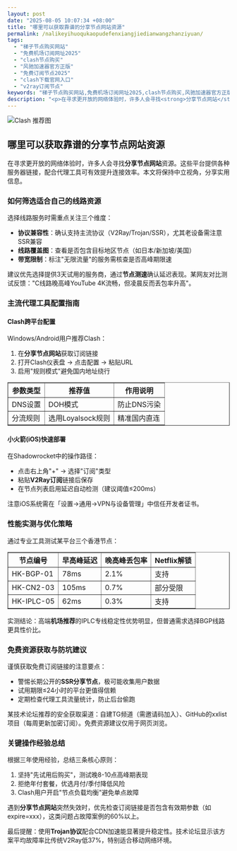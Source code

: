 ```yaml
---
layout: post
date: "2025-08-05 10:07:34 +08:00"
title: "哪里可以获取靠谱的分享节点网站资源"
permalink: /nalikeyihuoqukaopudefenxiangjiedianwangzhanziyuan/
tags:
  - "梯子节点购买网站"
  - "免费机场订阅网址2025"
  - "clash节点购买"
  - "风驰加速器官方正版"
  - "免费订阅节点2025"
  - "clash下载官网入口"
  - "v2ray订阅节点"
keywords: "梯子节点购买网站,免费机场订阅网址2025,clash节点购买,风驰加速器官方正版,免费订阅节点2025,clash下载官网入口,v2ray订阅节点"
description: "<p>在寻求更开放的网络体验时，许多人会寻找<strong>分享节点网站</strong>资源。这些平台提供各种服务器链接，配合代理工具可有效提升连接效率。本文将保持中立视角，分享实用信息。</p>"
---
```


![Clash 推荐图](https://clashjd.github.io/assets/img/clash节点推荐购买.png)

## 哪里可以获取靠谱的分享节点网站资源

<p>在寻求更开放的网络体验时，许多人会寻找<strong>分享节点网站</strong>资源。这些平台提供各种服务器链接，配合代理工具可有效提升连接效率。本文将保持中立视角，分享实用信息。</p>
<h3>如何筛选适合自己的线路资源</h3>
<p>选择线路服务时需重点关注三个维度：</p>
<ul>
<li><strong>协议兼容性</strong>：确认支持主流协议（V2Ray/Trojan/SSR），尤其老设备需注意SSR兼容</li>
<li><strong>线路覆盖图</strong>：查看是否包含目标地区节点（如日本/新加坡/美国）</li>
<li><strong>带宽限制</strong>：标注"无限流量"的服务需核查是否高峰期限速</li>
</ul>
<p>建议优先选择提供3天试用的服务商，通过<strong>节点测速</strong>确认延迟表现。某网友对比测试反馈："C线路晚高峰YouTube 4K流畅，但凌晨反而丢包率升高"。</p>
<h3>主流代理工具配置指南</h3>
<h4>Clash跨平台配置</h4>
<p>Windows/Android用户推荐Clash：</p>
<ol>
<li>在<strong>分享节点网站</strong>获取订阅链接</li>
<li>打开Clash仪表盘 → 点击配置 → 粘贴URL</li>
<li>启用"规则模式"避免国内地址绕行</li>
</ol>
<table border="1" style="border-collapse: collapse; width: 100%;">
<tr>
<th>参数类型</th><th>推荐值</th><th>作用说明</th>
</tr>
<tr>
<td>DNS设置</td><td>DOH模式</td><td>防止DNS污染</td>
</tr>
<tr>
<td>分流规则</td><td>选用Loyalsock规则</td><td>精准国内直连</td>
</tr>
</table>
<h4>小火箭(iOS)快速部署</h4>
<p>在Shadowrocket中的操作路径：</p>
<ul>
<li>点击右上角"+" → 选择"订阅"类型</li>
<li>粘贴<strong>V2Ray订阅</strong>链接后保存</li>
<li>在节点列表启用延迟自动检测（建议阈值≤200ms）</li>
</ul>
<p>注意iOS系统需在「设置→通用→VPN与设备管理」中信任开发者证书。</p>
<h3>性能实测与优化策略</h3>
<p>通过专业工具测试某平台三个香港节点：</p>
<table border="1" style="border-collapse: collapse; width: 100%;">
<tr>
<th>节点编号</th><th>早高峰延迟</th><th>晚高峰丢包率</th><th>Netflix解锁</th>
</tr>
<tr>
<td>HK-BGP-01</td><td>78ms</td><td>2.1%</td><td>支持</td>
</tr>
<tr>
<td>HK-CN2-03</td><td>105ms</td><td>0.7%</td><td>部分受限</td>
</tr>
<tr>
<td>HK-IPLC-05</td><td>62ms</td><td>0.3%</td><td>支持</td>
</tr>
</table>
<p>实测结论：高端<strong>机场推荐</strong>的IPLC专线稳定性优势明显，但普通需求选择BGP线路更具性价比。</p>
<h3>免费资源获取与防坑建议</h3>
<p>谨慎获取免费订阅链接的注意要点：</p>
<ul>
<li>警惕长期公开的<strong>SSR分享节点</strong>，极可能收集用户数据</li>
<li>试用期限≤24小时的平台更值得信赖</li>
<li>定期检查代理工具流量统计，防止后台偷跑</li>
</ul>
<p>某技术论坛推荐的安全获取渠道：自建TG频道（需邀请码加入）、GitHub的xxlist项目（每周更新加密订阅）。免费资源建议仅用于网页浏览。</p>
<h3>关键操作经验总结</h3>
<p>根据三年使用经验，总结三条核心原则：</p>
<ol>
<li>坚持"先试用后购买"，测试晚8-10点高峰期表现</li>
<li>拒绝年付套餐，优选月付/季付降低风险</li>
<li>Clash用户开启"节点负载均衡"避免单点故障</li>
</ol>
<p>遇到<strong>分享节点网站</strong>突然失效时，优先检查订阅链接是否包含有效期参数（如expire=xxx），这类问题占故障案例的60%以上。</p>
<p>最后提醒：使用<strong>Trojan协议</strong>配合CDN加速能显著提升稳定性。技术论坛显示该方案平均故障率比传统V2Ray低37%，特别适合移动网络环境。</p>